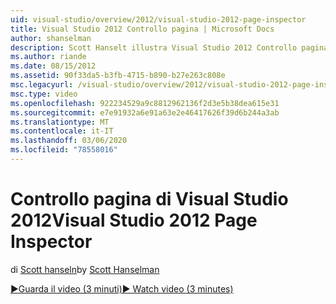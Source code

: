 ```yaml
---
uid: visual-studio/overview/2012/visual-studio-2012-page-inspector
title: Visual Studio 2012 Controllo pagina | Microsoft Docs
author: shanselman
description: Scott Hanselt illustra Visual Studio 2012 Controllo pagina.
ms.author: riande
ms.date: 08/15/2012
ms.assetid: 90f33da5-b3fb-4715-b890-b27e263c808e
msc.legacyurl: /visual-studio/overview/2012/visual-studio-2012-page-inspector
msc.type: video
ms.openlocfilehash: 922234529a9c8812962136f2d3e5b38dea615e31
ms.sourcegitcommit: e7e91932a6e91a63e2e46417626f39d6b244a3ab
ms.translationtype: MT
ms.contentlocale: it-IT
ms.lasthandoff: 03/06/2020
ms.locfileid: "78558016"
---
```

# <a name="visual-studio-2012-page-inspector"></a><span data-ttu-id="359cd-103">Controllo pagina di Visual Studio 2012</span><span class="sxs-lookup"><span data-stu-id="359cd-103">Visual Studio 2012 Page Inspector</span></span>

<span data-ttu-id="359cd-104">di [Scott hanseln](https://github.com/shanselman)</span><span class="sxs-lookup"><span data-stu-id="359cd-104">by [Scott Hanselman](https://github.com/shanselman)</span></span>

[<span data-ttu-id="359cd-105">&#9654;Guarda il video (3 minuti)</span><span class="sxs-lookup"><span data-stu-id="359cd-105">&#9654; Watch video (3 minutes)</span></span>](https://channel9.msdn.com/Blogs/ASP-NET-Site-Videos/visual-studio-2012-page-inspector)
